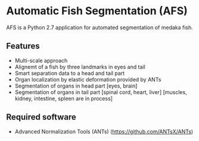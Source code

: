 # Automatic Fish Segmentation (AFS)

AFS is a Python 2.7 application for automated segmentation of medaka fish.

## Features
* Multi-scale approach
* Alignemt of a fish by three landmarks in eyes and tail
* Smart separation data to a head and tail part
* Organ localization by elastic deformation provided by ANTs
* Segmentation of organs in head part [eyes, brain]
* Segmentation of organs in tail part [spinal cord, heart, liver] [muscles, kidney, intestine, spleen are in process]

## Required software
* Advanced Normalization Tools (ANTs) (https://github.com/ANTsX/ANTs)

## 

